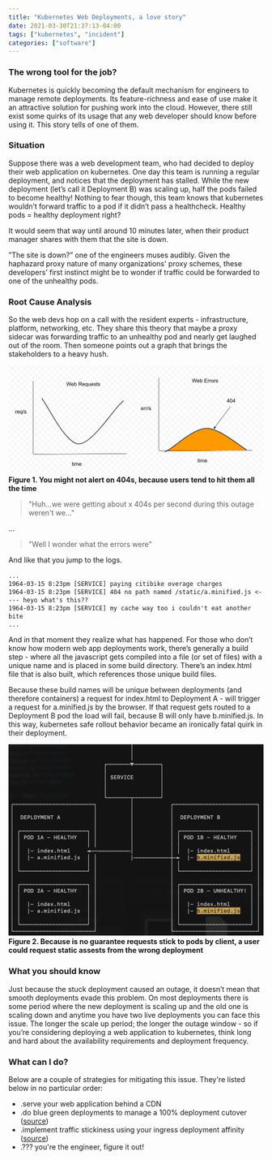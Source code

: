 ```yaml
---
title: "Kubernetes Web Deployments, a love story"
date: 2021-03-30T21:37:13-04:00
tags: ["kubernetes", "incident"]
categories: ["software"]
---
```


### The wrong tool for the job?
Kubernetes is quickly becoming the default mechanism for engineers to manage remote deployments. Its feature-richness and ease of use make it an attractive solution for pushing work into the cloud. However, there still exist some quirks of its usage that any web developer should know before using it. This story tells of one of them.

### Situation

Suppose there was a web development team, who had decided to deploy their web application on kubernetes. One day this team is running a regular deployment, and notices that the deployment has stalled. While the new deployment (let’s call it Deployment B) was scaling up, half the pods failed to become healthy! Nothing to fear though, this team knows that kubernetes wouldn’t forward traffic to a pod if it didn’t pass a healthcheck. Healthy pods = healthy deployment right?

It would seem that way until around 10 minutes later, when their product manager shares with them that the site is down.

”The site is down?” one of the engineers muses audibly. Given the haphazard proxy nature of many organizations' proxy schemes, these developers’ first instinct might be to wonder if traffic could be forwarded to one of the unhealthy pods.

### Root Cause Analysis

So the web devs hop on a call with the resident experts - infrastructure, platform, networking, etc. They share this theory that maybe a proxy sidecar was forwarding traffic to an unhealthy pod and nearly get laughed out of the room. Then someone points out a graph that brings the stakeholders to a heavy hush.

![Seeing an uptick in 404s](/img/k8s-web-graph.png)
**Figure 1. You might not alert on 404s, because users tend to hit them all the time**

> "Huh...we were getting about x 404s per second during this outage weren't we..."

...

> "Well I wonder what the errors were"

And like that you jump to the logs.
```
...
1964-03-15 8:23pm [SERVICE] paying citibike overage charges
1964-03-15 8:23pm [SERVICE] 404 no path named /static/a.minified.js <---- heyo what's this??
1964-03-15 8:23pm [SERVICE] my cache way too i couldn't eat another bite
...
```

And in that moment they realize what has happened. For those who don’t know how modern web app deployments work, there’s generally a build step - where all the javascript gets compiled into a file (or set of files) with a unique name and is placed in some build directory. There’s an index.html file that is also built, which references those unique build files.

Because these build names will be unique between deployments (and therefore containers) a request for index.html to Deployment A - will trigger a request for a.minified.js by the browser. If that request gets routed to a Deployment B pod the load will fail, because B will only have b.minified.js. In this way, kubernetes safe rollout behavior became an ironically fatal quirk in their deployment.

![The issue with two live deployments](/img/k8s-web-ascii.png)
**Figure 2. Because is no guarantee requests stick to pods by client, a user could request static assests from the wrong deployment**

### What you should know

Just because the stuck deployment caused an outage, it doesn’t mean that smooth deployments evade this problem. On most deployments there is some period where the new deployment is scaling up and the old one is scaling down and anytime you have two live deployments you can face this issue. The longer the scale up period; the longer the outage window - so if you’re considering deploying a web application to kubernetes, think long and hard about the availability requirements and deployment frequency.

### What can I do?

Below are a couple of strategies for mitigating this issue. They're listed below in no particular order:

 - .serve your web application behind a CDN
 - .do blue green deployments to manage a 100% deployment cutover ([source](https://kubernetes.io/blog/2018/04/30/zero-downtime-deployment-kubernetes-jenkins/))
 - .implement traffic stickiness using your ingress deployment affinity ([source](https://kubernetes.github.io/ingress-nginx/examples/affinity/cookie/))
 - .??? you're the engineer, figure it out!
